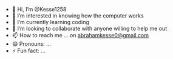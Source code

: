 - 👋 Hi, I’m @Kesse1258
- 👀 I’m interested in knowing how the computer works 
- 🌱 I’m currently learning coding
- 💞️ I’m looking to collaborate with anyone willing to help me out
- 📫 How to reach me ... on abrahamkesse0@gmail.com
- 😄 Pronouns: ...
- ⚡ Fun fact: ...

<!---
Kesse1258/Kesse1258 is a ✨ special ✨ repository because its `README.md` (this file) appears on your GitHub profile.
You can click the Preview link to take a look at your changes.
--->
